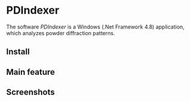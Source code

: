 # PDIndexer

The software *PDIndexer* is a Windows (.Net Framework 4.8) application,
 which analyzes powder diffraction patterns.

## Install

## Main feature


## Screenshots

